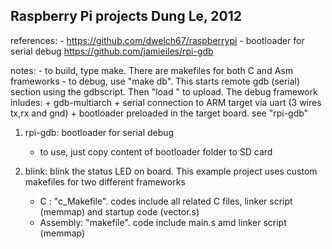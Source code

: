 Raspberry Pi projects
Dung Le, 2012
---------------------------------------
references:
	- https://github.com/dwelch67/raspberrypi
	- bootloader for serial debug https://github.com/jamieiles/rpi-gdb

notes:
	- to build, type make. There are makefiles for both C and Asm frameworks
	- to debug, use "make db". This starts remote gdb (serial) section using the
	  gdbscript. Then "load <binary>" to upload. The debug framework inludes: 
		  + gdb-multiarch
		  + serial connection to ARM target via uart (3 wires tx,rx and gnd)
		  + bootloader preloaded in the target board. see "rpi-gdb"

1. rpi-gdb: bootloader for serial debug
	- to use, just copy content of bootloader folder to SD card
	
2. blink: blink the status LED on board. 
	This example project uses custom makefiles for two different frameworks
	- C : "c_Makefile". codes include all related C files, linker script
	  (memmap) and startup code (vector.s)
	- Assembly: "makefile". code include main.s amd linker script (memmap)


